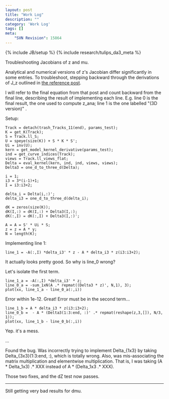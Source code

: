 ```yaml
---
layout: post
title: "Work Log"
description: ""
category: 'Work Log'
tags: []
meta: 
    "SVN Revision": 15864
---
```

{% include JB/setup %}
{% include research/tulips_da3_meta %}

Troubleshooting Jacobians of z and mu.  

Analytical and numerical versions of z's Jacobian differ significantly in some entries.  To troubleshoot, stepping backward through the derivations of J_z outlined in [the reference post]({{site.baseurl}}/2013/12/12/reference/).

I will refer to the final equation from that post and count backward from the final line, describing the result of implementing each line.  E.g. line 0 is the final result, the one used to compute z_ana; line 1 is the one labelled "(3D version)" .

Setup:

    Track = detach(trash_Tracks_11(end), params_test);
    K = get_K(Track); 
    S = Track.ll_S;
    U = speye(size(K)) + S * K * S';
    Ui = inv(U);
    kern = get_model_kernel_derivative(params_test);
    ind = get_curve_indices(Track);
    views = Track.ll_views_flat;
    Delta = eval_kernel(kern, ind, ind, views, views);
    Delta3 = one_d_to_three_d(Delta);
    
    i = 1;   
    i3 = 3*(i-1)+1;
    I = i3:i3+2;
    
    delta_i = Delta(i,:)';
    delta_i3 = one_d_to_three_d(delta_i);

    dK = zeros(size(K));
    dK(I,:) = dK(I,:) + Delta3(I,:);
    dK(:,I) = dK(:,I) + Delta3(I,:)';

    A = A = S' * Ui * S;
    z = z = A * y;
    N = length(K);


Implementing line 1: 

    line_1 = -A(:,I) *delta_i3' * z - A * delta_i3 * z(i3:i3+2);

It actually looks pretty good.  So why is line_0 wrong?

Let's isolate the first term.

    line_1_a = -A(:,I) *delta_i3' * z;
    line_0_a = -sum_1xN(A .* repmat((Delta3 * z)', N,1), 3);
    plot(xx, line_1_a - line_0_a(:,i))

Error within 1e-12.  Great!  Error must be in the second term...

    line_1_b = A * delta_i3 * z(i3:i3+2);
    line_0_b =  - A * (Delta3(1:3:end, :)' .* repmat(reshape(z,3,[]), N/3, 1));
    plot(xx, line_1_b - line_0_b(:,i))

Yep.  it's a mess.

...

Found the bug.  Was incorrectly trying to implement Delta_{1x3} by taking Delta_{3x3}(1:3:end, :), which is totally wrong.  Also, was mis-associating the matrix multiplication and elementwise multiplication.  That is, I was taking (A * Delta_1x3) .* XXX  instead of A * (Delta_1x3 .* XXX).

Those two fixes, and the dZ test now passes.

---

Still getting very bad results for dmu.
